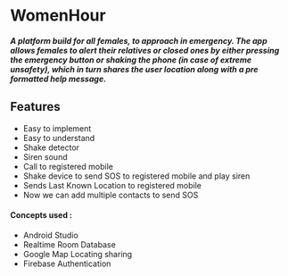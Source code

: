 # WomenHour 
##### A platform build for all females, to approach in emergency. The app allows females to alert their relatives or closed ones by either pressing the emergency button or shaking the phone (in case of extreme unsafety), which in turn shares the user location along with a pre formatted help message. 


## Features
- Easy to implement
- Easy to understand
- Shake detector
- Siren sound
- Call to registered mobile
- Shake device to send SOS to registered mobile and play siren
- Sends Last Known Location to registered mobile
- Now we can add multiple contacts to send SOS

#### Concepts used :
- Android Studio
- Realtime Room Database
- Google Map Locating sharing 
- Firebase Authentication
